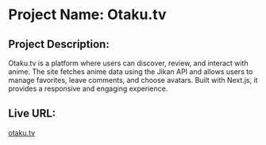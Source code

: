 # Project Name: Otaku.tv

## Project Description:
Otaku.tv is a platform where users can discover, review, and interact with anime. The site fetches anime data using the Jikan API and allows users to manage favorites, leave comments, and choose avatars. Built with Next.js, it provides a responsive and engaging experience.

## Live URL:
[otaku.tv](https://otaku-tv.vercel.app/)